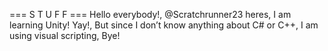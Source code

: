 === S T U F F ===
Hello everybody!, @Scratchrunner23 heres,
I am learning Unity! Yay!, But since I don’t know anything about C# or C++, I am using visual scripting, Bye!